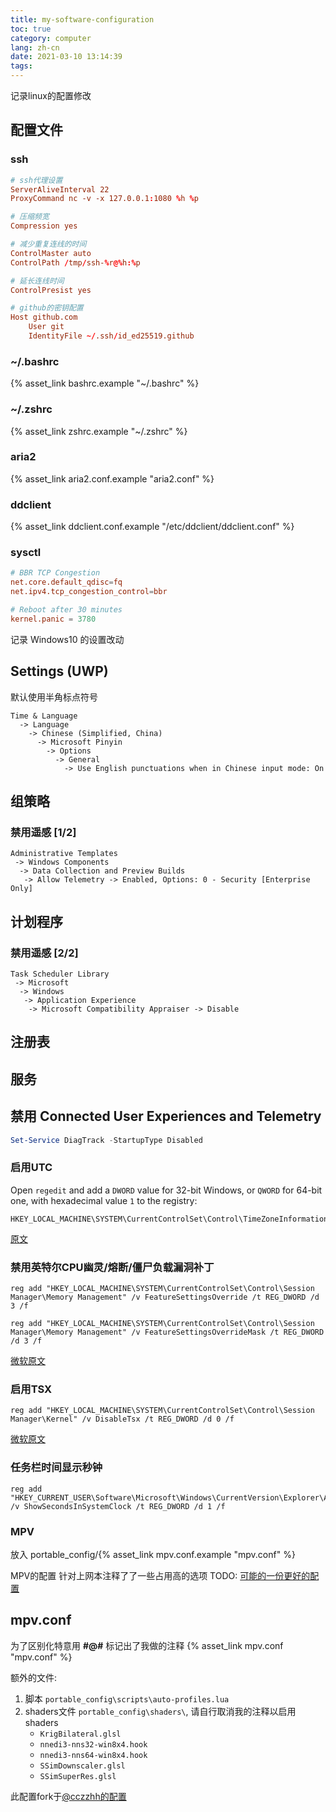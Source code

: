 ```yaml
---
title: my-software-configuration
toc: true
category: computer
lang: zh-cn
date: 2021-03-10 13:14:39
tags:
---
```


<!-- more -->

记录linux的配置修改

## 配置文件

### ssh

```conf .ssh/config
# ssh代理设置
ServerAliveInterval 22
ProxyCommand nc -v -x 127.0.0.1:1080 %h %p

# 压缩频宽
Compression yes

# 减少重复连线的时间
ControlMaster auto
ControlPath /tmp/ssh-%r@%h:%p

# 延长连线时间
ControlPresist yes

# github的密钥配置
Host github.com
    User git
    IdentityFile ~/.ssh/id_ed25519.github
```

### ~/.bashrc

{% asset_link bashrc.example "~/.bashrc" %}

### ~/.zshrc

{% asset_link zshrc.example "~/.zshrc" %}

### aria2

{% asset_link aria2.conf.example "aria2.conf" %}

### ddclient

{% asset_link ddclient.conf.example "/etc/ddclient/ddclient.conf" %}

### sysctl

```conf
# BBR TCP Congestion
net.core.default_qdisc=fq
net.ipv4.tcp_congestion_control=bbr

# Reboot after 30 minutes
kernel.panic = 3780
```

记录 Windows10 的设置改动

## Settings (UWP)

默认使用半角标点符号
```
Time & Language
  -> Language
    -> Chinese (Simplified, China)
      -> Microsoft Pinyin
        -> Options
          -> General
            -> Use English punctuations when in Chinese input mode: On

```

## 组策略

### 禁用遥感 [1/2]

```
Administrative Templates
 -> Windows Components
  -> Data Collection and Preview Builds
   -> Allow Telemetry -> Enabled, Options: 0 - Security [Enterprise Only]
```

## 计划程序

### 禁用遥感 [2/2]

```
Task Scheduler Library
 -> Microsoft
  -> Windows
   -> Application Experience
    -> Microsoft Compatibility Appraiser -> Disable
```

## 注册表

## 服务

## 禁用 Connected User Experiences and Telemetry

```powershell
Set-Service DiagTrack -StartupType Disabled
```

### 启用UTC

Open `regedit` and add a `DWORD` value for 32-bit Windows, or `QWORD` for 64-bit one, with hexadecimal value `1` to the registry:
```batch
HKEY_LOCAL_MACHINE\SYSTEM\CurrentControlSet\Control\TimeZoneInformation\RealTimeIsUniversal
```

[原文](https://wiki.archlinux.org/index.php/System_time#UTC_in_Windows)

### 禁用英特尔CPU幽灵/熔断/僵尸负载漏洞补丁

```batch
reg add "HKEY_LOCAL_MACHINE\SYSTEM\CurrentControlSet\Control\Session Manager\Memory Management" /v FeatureSettingsOverride /t REG_DWORD /d 3 /f

reg add "HKEY_LOCAL_MACHINE\SYSTEM\CurrentControlSet\Control\Session Manager\Memory Management" /v FeatureSettingsOverrideMask /t REG_DWORD /d 3 /f
```

[微软原文](https://support.microsoft.com/en-us/help/4073119/protect-against-speculative-execution-side-channel-vulnerabilities-in)

### 启用TSX

```batch
reg add "HKEY_LOCAL_MACHINE\SYSTEM\CurrentControlSet\Control\Session Manager\Kernel" /v DisableTsx /t REG_DWORD /d 0 /f
```

[微软原文](https://support.microsoft.com/en-us/help/4531006/guidance-for-disabling-intel-transactional-synchronization-extensions)

### 任务栏时间显示秒钟

```batch
reg add "HKEY_CURRENT_USER\Software\Microsoft\Windows\CurrentVersion\Explorer\Advanced" /v ShowSecondsInSystemClock /t REG_DWORD /d 1 /f
```

### MPV

放入 portable_config/{% asset_link mpv.conf.example "mpv.conf" %}

MPV的配置
针对上网本注释了了一些占用高的选项
TODO: [可能的一份更好的配置](https://github.com/Argon-/mpv-config/blob/master/mpv.conf)

## mpv.conf

为了区别化特意用 **\#@\#** 标记出了我做的注释
{% asset_link mpv.conf "mpv.conf" %}

额外的文件:
1. 脚本 `portable_config\scripts\auto-profiles.lua`
2. shaders文件 `portable_config\shaders\`, 请自行取消我的注释以启用shaders
   - `KrigBilateral.glsl`
   - `nnedi3-nns32-win8x4.hook`
   - `nnedi3-nns64-win8x4.hook`
   - `SSimDownscaler.glsl`
   - `SSimSuperRes.glsl`

此配置fork于[@cczzhh的配置](http://bbs.vcb-s.com/thread-2730-1-1.html)